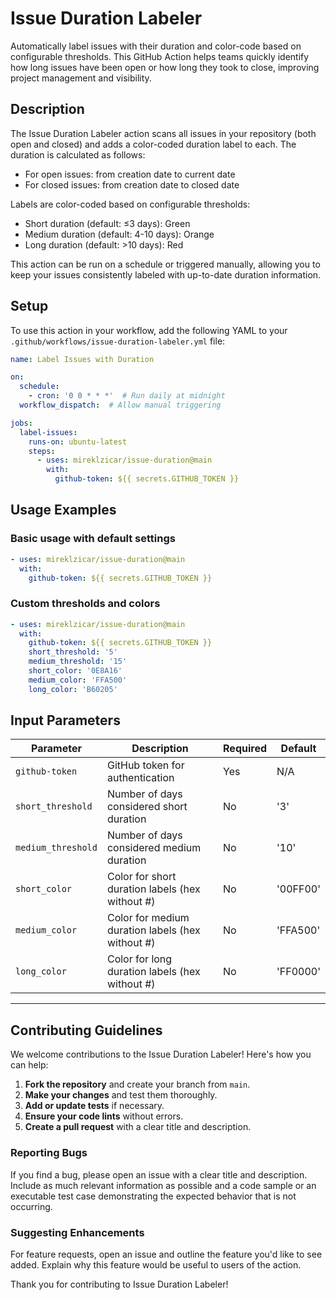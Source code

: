 # Issue Duration Labeler

Automatically label issues with their duration and color-code based on configurable thresholds. This GitHub Action helps teams quickly identify how long issues have been open or how long they took to close, improving project management and visibility.

## Description

The Issue Duration Labeler action scans all issues in your repository (both open and closed) and adds a color-coded duration label to each. The duration is calculated as follows:
- For open issues: from creation date to current date
- For closed issues: from creation date to closed date

Labels are color-coded based on configurable thresholds:
- Short duration (default: ≤3 days): Green
- Medium duration (default: 4-10 days): Orange
- Long duration (default: >10 days): Red

This action can be run on a schedule or triggered manually, allowing you to keep your issues consistently labeled with up-to-date duration information.

## Setup

To use this action in your workflow, add the following YAML to your `.github/workflows/issue-duration-labeler.yml` file:

```yaml
name: Label Issues with Duration

on:
  schedule:
    - cron: '0 0 * * *'  # Run daily at midnight
  workflow_dispatch:  # Allow manual triggering

jobs:
  label-issues:
    runs-on: ubuntu-latest
    steps:
      - uses: mireklzicar/issue-duration@main
        with:
          github-token: ${{ secrets.GITHUB_TOKEN }}
```

## Usage Examples

### Basic usage with default settings

```yaml
- uses: mireklzicar/issue-duration@main
  with:
    github-token: ${{ secrets.GITHUB_TOKEN }}
```

### Custom thresholds and colors

```yaml
- uses: mireklzicar/issue-duration@main
  with:
    github-token: ${{ secrets.GITHUB_TOKEN }}
    short_threshold: '5'
    medium_threshold: '15'
    short_color: '0E8A16'
    medium_color: 'FFA500'
    long_color: 'B60205'
```

## Input Parameters

| Parameter | Description | Required | Default |
|-----------|-------------|----------|---------|
| `github-token` | GitHub token for authentication | Yes | N/A |
| `short_threshold` | Number of days considered short duration | No | '3' |
| `medium_threshold` | Number of days considered medium duration | No | '10' |
| `short_color` | Color for short duration labels (hex without #) | No | '00FF00' |
| `medium_color` | Color for medium duration labels (hex without #) | No | 'FFA500' |
| `long_color` | Color for long duration labels (hex without #) | No | 'FF0000' |

---

## Contributing Guidelines

We welcome contributions to the Issue Duration Labeler! Here's how you can help:

1. **Fork the repository** and create your branch from `main`.
2. **Make your changes** and test them thoroughly.
3. **Add or update tests** if necessary.
4. **Ensure your code lints** without errors.
5. **Create a pull request** with a clear title and description.

### Reporting Bugs

If you find a bug, please open an issue with a clear title and description. Include as much relevant information as possible and a code sample or an executable test case demonstrating the expected behavior that is not occurring.

### Suggesting Enhancements

For feature requests, open an issue and outline the feature you'd like to see added. Explain why this feature would be useful to users of the action.

Thank you for contributing to Issue Duration Labeler!
